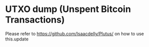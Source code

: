# UTXO dump (Unspent Bitcoin Transactions)

Please refer to https://github.com/Isaacdelly/Plutus/ on how to use this.update
